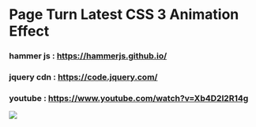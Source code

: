 # Page Turn Latest CSS 3 Animation Effect 

### hammer js : https://hammerjs.github.io/
### jquery cdn : https://code.jquery.com/
### youtube : https://www.youtube.com/watch?v=Xb4D2l2R14g

![](https://media.giphy.com/media/LSiBjxTfRCRZqF3sZk/giphy.gif)